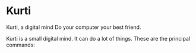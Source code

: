 # Kurti
Kurti, a digital mind
Do your computer your best friend.

Kurti is a small digital mind. It can do a lot of things.
These are the principal commands:

